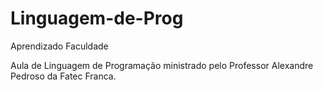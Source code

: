 # Linguagem-de-Prog

Aprendizado Faculdade

Aula de Linguagem de Programação ministrado pelo Professor Alexandre Pedroso da Fatec Franca.
